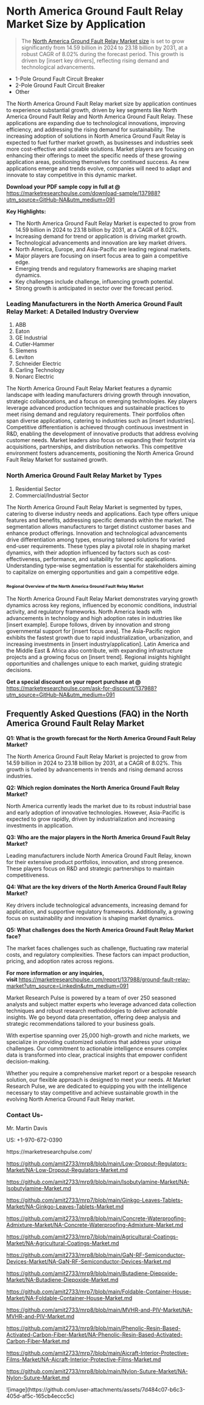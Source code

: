 <h1>North America Ground Fault Relay Market&nbsp;Size by Application</h1><blockquote><p>The <a href="https://marketresearchpulse.com/download-sample/137988?utm_source=GitHub-NA&amp;utm_medium=091">North America Ground Fault Relay Market size</a> is set to grow significantly from 14.59 billion in 2024 to 23.18 billion by 2031, at a robust CAGR of 8.02% during the forecast period. This growth is driven by [insert key drivers], reflecting rising demand and technological advancements.</p></blockquote><ul><li>1-Pole Ground Fault Circuit Breaker<li> 2-Pole Ground Fault Circuit Breaker<li> Other</li></ul><p>The North America Ground Fault Relay market size by application continues to experience substantial growth, driven by key segments like North America Ground Fault Relay and North America Ground Fault Relay. These applications are expanding due to technological innovations, improving efficiency, and addressing the rising demand for sustainability. The increasing adoption of solutions in North America Ground Fault Relay is expected to fuel further market growth, as businesses and industries seek more cost-effective and scalable solutions. Market players are focusing on enhancing their offerings to meet the specific needs of these growing application areas, positioning themselves for continued success. As new applications emerge and trends evolve, companies will need to adapt and innovate to stay competitive in this dynamic market.</p><p><strong>Download your PDF sample copy in full at @ </strong><a href="https://marketresearchpulse.com/download-sample/137988?utm_source=GitHub-NA&amp;utm_medium=091">https://marketresearchpulse.com/download-sample/137988?utm_source=GitHub-NA&amp;utm_medium=091</a></p><p><strong>Key Highlights: </strong></p><ul><li>The North America Ground Fault Relay Market is expected to grow from 14.59 billion in 2024 to 23.18 billion by 2031, at a CAGR of 8.02%.</li><li>Increasing demand for trend or application is driving market growth.</li><li>Technological advancements and innovation are key market drivers.</li><li>North America, Europe, and Asia-Pacific are leading regional markets.</li><li>Major players are focusing on insert focus area to gain a competitive edge.</li><li>Emerging trends and regulatory frameworks are shaping market dynamics.</li><li>Key challenges include challenge, influencing growth potential.</li><li>Strong growth is anticipated in sector over the forecast period.</li></ul><h3>Leading Manufacturers in the North America Ground Fault Relay Market: A Detailed Industry Overview</h3><ol><li>ABB</li><li>Eaton</li><li>GE Industrial</li><li>Cutler-Hammer</li><li>Siemens</li><li>Leviton</li><li>Schneider Electric</li><li>Carling Technology</li><li>Nonarc Electric</li></ol><div class="flex max-w-full flex-col flex-grow"><div class="min-h-8 text-message flex w-full flex-col items-end gap-2 whitespace-normal break-words [.text-message+&amp;]:mt-5" dir="auto" data-message-author-role="assistant" data-message-id="fd8432e4-4910-450d-b182-61b7bfb0a01f" data-message-model-slug="gpt-4o"><div class="flex w-full flex-col gap-1 empty:hidden first:pt-[3px]"><div class="markdown prose w-full break-words dark:prose-invert light"><p>The North America Ground Fault Relay Market features a dynamic landscape with leading manufacturers driving growth through innovation, strategic collaborations, and a focus on emerging technologies. Key players leverage advanced production techniques and sustainable practices to meet rising demand and regulatory requirements. Their portfolios often span diverse applications, catering to industries such as [insert industries]. Competitive differentiation is achieved through continuous investment in R&amp;D, enabling the development of innovative products that address evolving customer needs. Market leaders also focus on expanding their footprint via acquisitions, partnerships, and distribution networks. This competitive environment fosters advancements, positioning the North America Ground Fault Relay Market for sustained growth.</p></div></div></div></div><h3>North America Ground Fault Relay Market by Types</h3><ol><li>Residential Sector<li> Commercial/Industrial Sector</li></ol><div class="flex max-w-full flex-col flex-grow"><div class="min-h-8 text-message flex w-full flex-col items-end gap-2 whitespace-normal break-words [.text-message+&amp;]:mt-5" dir="auto" data-message-author-role="assistant" data-message-id="084470be-0bb7-4664-bddf-5156b4f41249" data-message-model-slug="gpt-4o-mini"><div class="flex w-full flex-col gap-1 empty:hidden first:pt-[3px]"><div class="markdown prose w-full break-words dark:prose-invert light"><p>The North America Ground Fault Relay Market is segmented by types, catering to diverse industry needs and applications. Each type offers unique features and benefits, addressing specific demands within the market. The segmentation allows manufacturers to target distinct customer bases and enhance product offerings. Innovation and technological advancements drive differentiation among types, ensuring tailored solutions for varied end-user requirements. These types play a pivotal role in shaping market dynamics, with their adoption influenced by factors such as cost-effectiveness, performance, and suitability for specific applications. Understanding type-wise segmentation is essential for stakeholders aiming to capitalize on emerging opportunities and gain a competitive edge.</p></div></div></div></div><h3><span style="font-size: 11px;">Regional Overview of the North America Ground Fault Relay Market</span></h3><div class="flex max-w-full flex-col flex-grow"><div class="min-h-8 text-message flex w-full flex-col items-end gap-2 whitespace-normal break-words [.text-message+&amp;]:mt-5" dir="auto" data-message-author-role="assistant" data-message-id="e9038762-ce64-4e30-91c9-9bd413514231" data-message-model-slug="gpt-4o-mini"><div class="flex w-full flex-col gap-1 empty:hidden first:pt-[3px]"><div class="markdown prose w-full break-words dark:prose-invert light"><p>The North America Ground Fault Relay Market demonstrates varying growth dynamics across key regions, influenced by economic conditions, industrial activity, and regulatory frameworks. North America leads with advancements in technology and high adoption rates in industries like [insert example]. Europe follows, driven by innovation and strong governmental support for [insert focus area]. The Asia-Pacific region exhibits the fastest growth due to rapid industrialization, urbanization, and increasing investments in [insert industry/application]. Latin America and the Middle East &amp; Africa also contribute, with expanding infrastructure projects and a growing focus on [insert trend]. Regional insights highlight opportunities and challenges unique to each market, guiding strategic decisions.</p></div></div></div></div><p><strong>Get a special discount on your report purchase at @ </strong><a href="https://marketresearchpulse.com/ask-for-discount/137988?utm_source=GitHub-NA&amp;utm_medium=091">https://marketresearchpulse.com/ask-for-discount/137988?utm_source=GitHub-NA&amp;utm_medium=091</a></p><h2>Frequently Asked Questions (FAQ) in the North America Ground Fault Relay Market</h2><p><strong>Q1: What is the growth forecast for the North America Ground Fault Relay Market?</strong></p><p>The North America Ground Fault Relay Market is projected to grow from 14.59 billion in 2024 to 23.18 billion by 2031, at a CAGR of 8.02%. This growth is fueled by advancements in trends and rising demand across industries.</p><p><strong>Q2: Which region dominates the North America Ground Fault Relay Market?</strong></p><p>North America currently leads the market due to its robust industrial base and early adoption of innovative technologies. However, Asia-Pacific is expected to grow rapidly, driven by industrialization and increasing investments in application.</p><p><strong>Q3: Who are the major players in the North America Ground Fault Relay Market?</strong></p><p>Leading manufacturers include North America Ground Fault Relay, known for their extensive product portfolios, innovation, and strong presence. These players focus on R&amp;D and strategic partnerships to maintain competitiveness.</p><p><strong>Q4: What are the key drivers of the North America Ground Fault Relay Market?</strong></p><p>Key drivers include technological advancements, increasing demand for application, and supportive regulatory frameworks. Additionally, a growing focus on sustainability and innovation is shaping market dynamics.</p><p><strong>Q5: What challenges does the North America Ground Fault Relay Market face?</strong></p><p>The market faces challenges such as challenge, fluctuating raw material costs, and regulatory complexities. These factors can impact production, pricing, and adoption rates across regions.</p><p><strong>For more information or any inquiries, visit&nbsp;</strong><a href="https://marketresearchpulse.com/report/137988/ground-fault-relay-market?utm_source=Linkedin&utm_medium=091">https://marketresearchpulse.com/report/137988/ground-fault-relay-market?utm_source=Linkedin&utm_medium=091</a></p><p>Market Research Pulse is powered by a team of over 250 seasoned analysts and subject matter experts who leverage advanced data collection techniques and robust research methodologies to deliver actionable insights. We go beyond data presentation, offering deep analysis and strategic recommendations tailored to your business goals.</p><p>With expertise spanning over 25,000 high-growth and niche markets, we specialize in providing customized solutions that address your unique challenges. Our commitment to actionable intelligence ensures complex data is transformed into clear, practical insights that empower confident decision-making.</p><p>Whether you require a comprehensive market report or a bespoke research solution, our flexible approach is designed to meet your needs. At Market Research Pulse, we are dedicated to equipping you with the intelligence necessary to stay competitive and achieve sustainable growth in the evolving North America Ground Fault Relay market.</p><h3><strong>Contact Us-</strong></h3><p>Mr. Martin Davis</p><p>US: +1-970-672-0390</p><p>https://marketresearchpulse.com/</p><p><a href="https://github.com/amit2733/mrp8/blob/main/Low-Dropout-Regulators-Market/NA-Low-Dropout-Regulators-Market.md">https://github.com/amit2733/mrp8/blob/main/Low-Dropout-Regulators-Market/NA-Low-Dropout-Regulators-Market.md</a></p><p><a href="https://github.com/amit2733/mrp9/blob/main/Isobutylamine-Market/NA-Isobutylamine-Market.md">https://github.com/amit2733/mrp9/blob/main/Isobutylamine-Market/NA-Isobutylamine-Market.md</a></p><p><a href="https://github.com/amit2733/mrp7/blob/main/Ginkgo-Leaves-Tablets-Market/NA-Ginkgo-Leaves-Tablets-Market.md">https://github.com/amit2733/mrp7/blob/main/Ginkgo-Leaves-Tablets-Market/NA-Ginkgo-Leaves-Tablets-Market.md</a></p><p><a href="https://github.com/amit2733/mrp8/blob/main/Concrete-Waterproofing-Admixture-Market/NA-Concrete-Waterproofing-Admixture-Market.md">https://github.com/amit2733/mrp8/blob/main/Concrete-Waterproofing-Admixture-Market/NA-Concrete-Waterproofing-Admixture-Market.md</a></p><p><a href="https://github.com/amit2733/mrp7/blob/main/Agricultural-Coatings-Market/NA-Agricultural-Coatings-Market.md">https://github.com/amit2733/mrp7/blob/main/Agricultural-Coatings-Market/NA-Agricultural-Coatings-Market.md</a></p><p><a href="https://github.com/amit2733/mrp8/blob/main/GaN-RF-Semiconductor-Devices-Market/NA-GaN-RF-Semiconductor-Devices-Market.md">https://github.com/amit2733/mrp8/blob/main/GaN-RF-Semiconductor-Devices-Market/NA-GaN-RF-Semiconductor-Devices-Market.md</a></p><p><a href="https://github.com/amit2733/mrp9/blob/main/Butadiene-Diepoxide-Market/NA-Butadiene-Diepoxide-Market.md">https://github.com/amit2733/mrp9/blob/main/Butadiene-Diepoxide-Market/NA-Butadiene-Diepoxide-Market.md</a></p><p><a href="https://github.com/amit2733/mrp7/blob/main/Foldable-Container-House-Market/NA-Foldable-Container-House-Market.md">https://github.com/amit2733/mrp7/blob/main/Foldable-Container-House-Market/NA-Foldable-Container-House-Market.md</a></p><p><a href="https://github.com/amit2733/mrp8/blob/main/MVHR-and-PIV-Market/NA-MVHR-and-PIV-Market.md">https://github.com/amit2733/mrp8/blob/main/MVHR-and-PIV-Market/NA-MVHR-and-PIV-Market.md</a></p><p><a href="https://github.com/amit2733/mrp9/blob/main/Phenolic-Resin-Based-Activated-Carbon-Fiber-Market/NA-Phenolic-Resin-Based-Activated-Carbon-Fiber-Market.md">https://github.com/amit2733/mrp9/blob/main/Phenolic-Resin-Based-Activated-Carbon-Fiber-Market/NA-Phenolic-Resin-Based-Activated-Carbon-Fiber-Market.md</a></p><p><a href="https://github.com/amit2733/mrp7/blob/main/Aicraft-Interior-Protective-Films-Market/NA-Aicraft-Interior-Protective-Films-Market.md">https://github.com/amit2733/mrp7/blob/main/Aicraft-Interior-Protective-Films-Market/NA-Aicraft-Interior-Protective-Films-Market.md</a></p><p><a href="https://github.com/amit2733/mrp8/blob/main/Nylon-Suture-Market/NA-Nylon-Suture-Market.md">https://github.com/amit2733/mrp8/blob/main/Nylon-Suture-Market/NA-Nylon-Suture-Market.md</a></p>
![image](https://github.com/user-attachments/assets/7d484c07-b6c3-405d-af5c-165cb4eccc5c)
